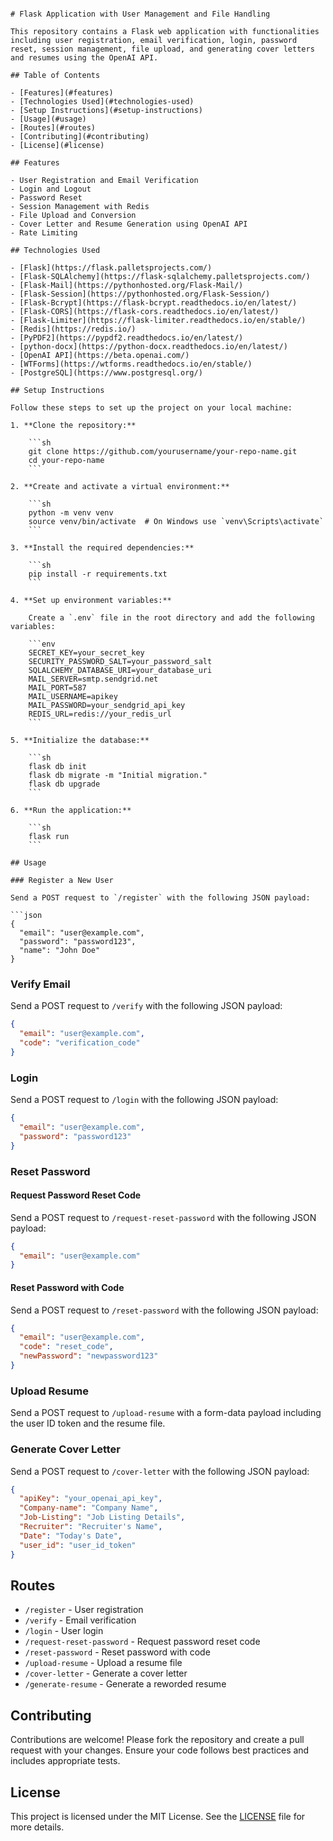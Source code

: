 ```

# Flask Application with User Management and File Handling

This repository contains a Flask web application with functionalities including user registration, email verification, login, password reset, session management, file upload, and generating cover letters and resumes using the OpenAI API.

## Table of Contents

- [Features](#features)
- [Technologies Used](#technologies-used)
- [Setup Instructions](#setup-instructions)
- [Usage](#usage)
- [Routes](#routes)
- [Contributing](#contributing)
- [License](#license)

## Features

- User Registration and Email Verification
- Login and Logout
- Password Reset
- Session Management with Redis
- File Upload and Conversion
- Cover Letter and Resume Generation using OpenAI API
- Rate Limiting

## Technologies Used

- [Flask](https://flask.palletsprojects.com/)
- [Flask-SQLAlchemy](https://flask-sqlalchemy.palletsprojects.com/)
- [Flask-Mail](https://pythonhosted.org/Flask-Mail/)
- [Flask-Session](https://pythonhosted.org/Flask-Session/)
- [Flask-Bcrypt](https://flask-bcrypt.readthedocs.io/en/latest/)
- [Flask-CORS](https://flask-cors.readthedocs.io/en/latest/)
- [Flask-Limiter](https://flask-limiter.readthedocs.io/en/stable/)
- [Redis](https://redis.io/)
- [PyPDF2](https://pypdf2.readthedocs.io/en/latest/)
- [python-docx](https://python-docx.readthedocs.io/en/latest/)
- [OpenAI API](https://beta.openai.com/)
- [WTForms](https://wtforms.readthedocs.io/en/stable/)
- [PostgreSQL](https://www.postgresql.org/)

## Setup Instructions

Follow these steps to set up the project on your local machine:

1. **Clone the repository:**

    ```sh
    git clone https://github.com/yourusername/your-repo-name.git
    cd your-repo-name
    ```

2. **Create and activate a virtual environment:**

    ```sh
    python -m venv venv
    source venv/bin/activate  # On Windows use `venv\Scripts\activate`
    ```

3. **Install the required dependencies:**

    ```sh
    pip install -r requirements.txt
    ```

4. **Set up environment variables:**

    Create a `.env` file in the root directory and add the following variables:

    ```env
    SECRET_KEY=your_secret_key
    SECURITY_PASSWORD_SALT=your_password_salt
    SQLALCHEMY_DATABASE_URI=your_database_uri
    MAIL_SERVER=smtp.sendgrid.net
    MAIL_PORT=587
    MAIL_USERNAME=apikey
    MAIL_PASSWORD=your_sendgrid_api_key
    REDIS_URL=redis://your_redis_url
    ```

5. **Initialize the database:**

    ```sh
    flask db init
    flask db migrate -m "Initial migration."
    flask db upgrade
    ```

6. **Run the application:**

    ```sh
    flask run
    ```

## Usage

### Register a New User

Send a POST request to `/register` with the following JSON payload:

```json
{
  "email": "user@example.com",
  "password": "password123",
  "name": "John Doe"
}
```

### Verify Email

Send a POST request to `/verify` with the following JSON payload:

```json
{
  "email": "user@example.com",
  "code": "verification_code"
}
```

### Login

Send a POST request to `/login` with the following JSON payload:

```json
{
  "email": "user@example.com",
  "password": "password123"
}
```

### Reset Password

#### Request Password Reset Code

Send a POST request to `/request-reset-password` with the following JSON payload:

```json
{
  "email": "user@example.com"
}
```

#### Reset Password with Code

Send a POST request to `/reset-password` with the following JSON payload:

```json
{
  "email": "user@example.com",
  "code": "reset_code",
  "newPassword": "newpassword123"
}
```

### Upload Resume

Send a POST request to `/upload-resume` with a form-data payload including the user ID token and the resume file.

### Generate Cover Letter

Send a POST request to `/cover-letter` with the following JSON payload:

```json
{
  "apiKey": "your_openai_api_key",
  "Company-name": "Company Name",
  "Job-Listing": "Job Listing Details",
  "Recruiter": "Recruiter's Name",
  "Date": "Today's Date",
  "user_id": "user_id_token"
}
```

## Routes

- `/register` - User registration
- `/verify` - Email verification
- `/login` - User login
- `/request-reset-password` - Request password reset code
- `/reset-password` - Reset password with code
- `/upload-resume` - Upload a resume file
- `/cover-letter` - Generate a cover letter
- `/generate-resume` - Generate a reworded resume

## Contributing

Contributions are welcome! Please fork the repository and create a pull request with your changes. Ensure your code follows best practices and includes appropriate tests.

## License

This project is licensed under the MIT License. See the [LICENSE](LICENSE) file for more details.

```